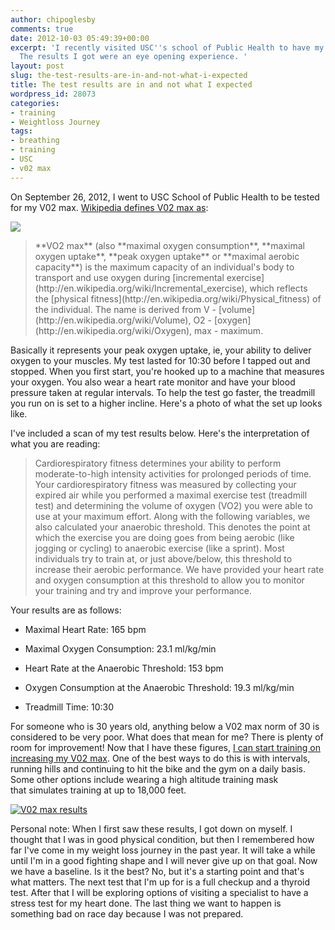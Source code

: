 ```yaml
---
author: chipoglesby
comments: true
date: 2012-10-03 05:49:39+00:00
excerpt: 'I recently visited USC''s school of Public Health to have my V02 max tested.
  The results I got were an eye opening experience. '
layout: post
slug: the-test-results-are-in-and-not-what-i-expected
title: The test results are in and not what I expected
wordpress_id: 28073
categories:
- training
- Weightloss Journey
tags:
- breathing
- training
- USC
- v02 max
---
```


On September 26, 2012, I went to USC School of Public Health to be tested for my V02 max. [Wikipedia defines V02 max as](http://en.wikipedia.org/wiki/VO2_max):

![](http://www.chipoglesby.com/wp-content/uploads/2012/10/vo2-202x300.jpeg)


<blockquote>**VO2 max** (also **maximal oxygen consumption**, **maximal oxygen uptake**, **peak oxygen uptake** or **maximal aerobic capacity**) is the maximum capacity of an individual's body to transport and use oxygen during [incremental exercise](http://en.wikipedia.org/wiki/Incremental_exercise), which reflects the [physical fitness](http://en.wikipedia.org/wiki/Physical_fitness) of the individual. The name is derived from V - [volume](http://en.wikipedia.org/wiki/Volume), O2 - [oxygen](http://en.wikipedia.org/wiki/Oxygen), max - maximum.</blockquote>


Basically it represents your peak oxygen uptake, ie, your ability to deliver oxygen to your muscles. My test lasted for 10:30 before I tapped out and stopped. When you first start, you're hooked up to a machine that measures your oxygen. You also wear a heart rate monitor and have your blood pressure taken at regular intervals. To help the test go faster, the treadmill you run on is set to a higher incline. Here's a photo of what the set up looks like.

I've included a scan of my test results below. Here's the interpretation of what you are reading:


<blockquote>Cardiorespiratory fitness determines your ability to perform moderate-to-high intensity activities for prolonged periods of time. Your cardiorespiratory fitness was measured by collecting your expired air while you performed a maximal exercise test (treadmill test) and determining the volume of oxygen (VO2) you were able to use at your maximum effort. Along with the following variables, we also calculated your anaerobic threshold. This denotes the point at which the exercise you are doing goes from being aerobic (like jogging or cycling) to anaerobic exercise (like a sprint). Most individuals try to train at, or just above/below, this threshold to increase their aerobic performance. We have provided your heart rate and oxygen consumption at this threshold to allow you to monitor your training and try and improve your performance.</blockquote>


Your results are as follows:



	
  * Maximal Heart Rate: 165 bpm

	
  * Maximal Oxygen Consumption: 23.1 ml/kg/min

	
  * Heart Rate at the Anaerobic Threshold: 153 bpm

	
  * Oxygen Consumption at the Anaerobic Threshold: 19.3 ml/kg/min

	
  * Treadmill Time: 10:30




For someone who is 30 years old, anything below a V02 max norm of 30 is considered to be very poor. What does that mean for me? There is plenty of room for improvement! Now that I have these figures, [I can start training on increasing my V02 max](http://www.active.com/running/Articles/How-to-Maximize-Your-VO2max-Training.htm). One of the best ways to do this is with intervals, running hills and continuing to hit the bike and the gym on a daily basis. Some other options include wearing a high altitude training mask that simulates training at up to 18,000 feet.







[![V02 max results](http://farm9.staticflickr.com/8459/8049528566_91b95629b3.jpg)](http://www.flickr.com/photos/chipoglesby/8049528566/)







Personal note: When I first saw these results, I got down on myself. I thought that I was in good physical condition, but then I remembered how far I've come in my weight loss journey in the past year. It will take a while until I'm in a good fighting shape and I will never give up on that goal. Now we have a baseline. Is it the best? No, but it's a starting point and that's what matters. The next test that I'm up for is a full checkup and a thyroid test. After that I will be exploring options of visiting a specialist to have a stress test for my heart done. The last thing we want to happen is something bad on race day because I was not prepared.






